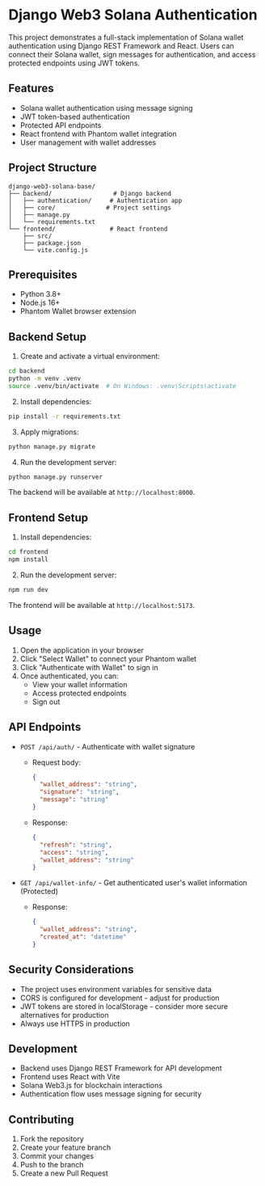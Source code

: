 # Django Web3 Solana Authentication

This project demonstrates a full-stack implementation of Solana wallet authentication using Django REST Framework and React. Users can connect their Solana wallet, sign messages for authentication, and access protected endpoints using JWT tokens.

## Features

- Solana wallet authentication using message signing
- JWT token-based authentication
- Protected API endpoints
- React frontend with Phantom wallet integration
- User management with wallet addresses

## Project Structure

```
django-web3-solana-base/
├── backend/                 # Django backend
│   ├── authentication/     # Authentication app
│   ├── core/              # Project settings
│   ├── manage.py
│   └── requirements.txt
└── frontend/               # React frontend
    ├── src/
    ├── package.json
    └── vite.config.js
```

## Prerequisites

- Python 3.8+
- Node.js 16+
- Phantom Wallet browser extension

## Backend Setup

1. Create and activate a virtual environment:
```bash
cd backend
python -m venv .venv
source .venv/bin/activate  # On Windows: .venv\Scripts\activate
```

2. Install dependencies:
```bash
pip install -r requirements.txt
```

3. Apply migrations:
```bash
python manage.py migrate
```

4. Run the development server:
```bash
python manage.py runserver
```

The backend will be available at `http://localhost:8000`.

## Frontend Setup

1. Install dependencies:
```bash
cd frontend
npm install
```

2. Run the development server:
```bash
npm run dev
```

The frontend will be available at `http://localhost:5173`.

## Usage

1. Open the application in your browser
2. Click "Select Wallet" to connect your Phantom wallet
3. Click "Authenticate with Wallet" to sign in
4. Once authenticated, you can:
   - View your wallet information
   - Access protected endpoints
   - Sign out

## API Endpoints

- `POST /api/auth/` - Authenticate with wallet signature
  - Request body:
    ```json
    {
      "wallet_address": "string",
      "signature": "string",
      "message": "string"
    }
    ```
  - Response:
    ```json
    {
      "refresh": "string",
      "access": "string",
      "wallet_address": "string"
    }
    ```

- `GET /api/wallet-info/` - Get authenticated user's wallet information (Protected)
  - Response:
    ```json
    {
      "wallet_address": "string",
      "created_at": "datetime"
    }
    ```

## Security Considerations

- The project uses environment variables for sensitive data
- CORS is configured for development - adjust for production
- JWT tokens are stored in localStorage - consider more secure alternatives for production
- Always use HTTPS in production

## Development

- Backend uses Django REST Framework for API development
- Frontend uses React with Vite
- Solana Web3.js for blockchain interactions
- Authentication flow uses message signing for security

## Contributing

1. Fork the repository
2. Create your feature branch
3. Commit your changes
4. Push to the branch
5. Create a new Pull Request 